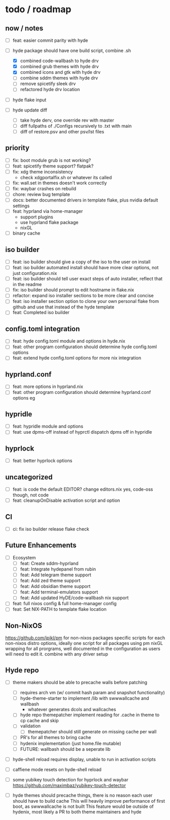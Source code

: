 
# todo / roadmap

## now / notes

- [ ] feat: easier commit parity with hyde

- [ ] hyde package should have one build script, combine .sh
  - [x] combined code-wallbash to hyde drv
  - [x] combined grub themes with hyde drv
  - [x] combined icons and gtk with hyde drv
  - [ ] combine sddm themes with hyde drv
  - [ ] remove spicetify sleek drv
  - [ ] refactored hyde drv location
- [ ] hyde flake input
- [ ] hyde update diff
  - [ ] take hyde derv, one override rev with master
  - [ ] diff fullpaths of ./Configs recursively to .txt with main
  - [ ] diff of restore.psv and other psv/lst files

## priority

- [ ] fix: boot module grub is not working?
- [ ] feat: spicetify theme support? flatpak?
- [ ] fix: xdg theme inconsistency
  - check xdgportalfix.sh or whatever its called
- [ ] fix: wall.set in themes doesn't work correctly
- [ ] fix: waybar crashes on rebuild
- [ ] chore: review bug template
- [ ] docs: better documented drivers in template flake, plus nvidia default settings
- [ ] feat: hyprland via home-manager
  - support plugins
  - use hyprland flake package
  - nixGL
- [ ] binary cache

## iso builder

- [ ] feat: iso builder should give a copy of the iso to the user on install
- [ ] feat: iso builder automated install should have more clear options, not just configuration.nix
- [ ] feat: iso builder should tell user exact steps of auto installer, reflect that in the readme
- [ ] fix: iso builder should prompt to edit hostname in flake.nix
- [ ] refactor: expand iso installer sections to be more clear and concise
- [ ] feat: iso installer section option to clone your own personal flake from github and use that instead of the hyde template
- [ ] feat: Completed iso builder

## config.toml integration

- [ ] feat: hyde config.toml module and options in hyde.nix
- [ ] feat: other program configuration should determine hyde config.toml options
- [ ] feat: extend hyde config.toml options for more nix integration

## hyprland.conf

- [ ] feat: more options in hyprland.nix
- [ ] feat: other program configuration should determine hyprland.conf options eg

## hypridle

- [ ] feat: hypridle module and options
- [ ] feat: use dpms-off instead of hyprctl dispatch dpms off in hypridle

## hyprlock

- [ ] feat: better hyprlock options

## uncategorized

- [ ] feat: is code the default EDITOR? change editors.nix
   yes, code-oss though, not code
- [ ] feat: cleanupOnDisable activation script and option

## CI

- [ ] ci: fix iso builder release flake check

## Future Enhancements

- [ ] Ecosystem
  - [ ] feat: Create sddm-hyprland
  - [ ] feat: Integrate hydepanel from rubin
  - [ ] feat: Add telegram theme support
  - [ ] feat: Add zed theme support
  - [ ] feat: Add obsidian theme support
  - [ ] feat: Add terminal-emulators support
  - [ ] feat: Add updated HyDE/code-wallbash nix support
- [ ] feat: full nixos config & full home-manager config
- [ ] feat: Set NIX-PATH to template flake location

## Non-NixOS

<https://github.com/jpikl/pm> for non-nixos packages
specific scripts for each non-nixos distro options, ideally one script for all packages using pm
nixGL wrapping for all prorgrams, well documented in the configuration as users will need to edit it. combine with any driver setup

## Hyde repo

- [ ] theme makers should be able to precache walls before patching
  - [ ] requires arch vm (w/ commit hash param and snapshot functionality)
  - [ ] hyde-theme-starter to implement /lib with swwwallcache and wallbash
    - whatever generates dcols and wallcaches
  - [ ] hyde repo themepatcher implement reading for .cache in theme to cp cache and skip
  - [ ] validation
    - [ ] themepatcher should still generate on missing cache per wall
  - [ ] PR's for all themes to bring cache
  - [ ] hydenix implementation (just home.file mutable)
  - [ ] FUTURE: wallbash should be a seperate lib
- [ ] hyde-shell reload requires display, unable to run in activation scripts
- [ ] caffiene mode resets on hyde-shell reload
- [ ] some yubikey touch detection for hyprlock and waybar <https://github.com/maximbaz/yubikey-touch-detector>

- [ ] hyde themes should precache things, there is no reason each user should have to build cache
This will heavily improve performance of first boot, as swwwallcache is not built
This feature would be outside of hydenix, most likely a PR to both theme maintainers and hyde
